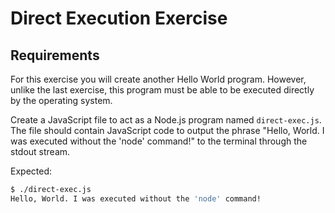 # Direct Execution Exercise

## Requirements

For this exercise you will create another Hello World program. However, unlike
the last exercise, this program must be able to be executed directly by the
operating system.

Create a JavaScript file to act as a Node.js program named `direct-exec.js`. The file
should contain JavaScript code to output the phrase "Hello, World. I was executed without the 'node' command!" to the terminal through the stdout stream.

Expected:

```bash
$ ./direct-exec.js
Hello, World. I was executed without the 'node' command!
```